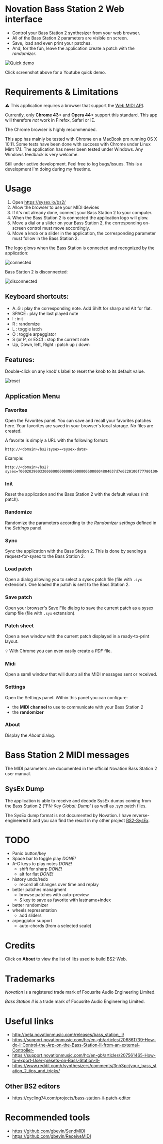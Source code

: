 # Novation Bass Station 2 Web interface

- Control your Bass Station 2 synthesizer from your web browser. 
- All of the Bass Station 2 parameters are visible on screen.
- Save, load and even print your patches.
- And, for the fun, leave the application create a patch with the _randomizer_.

[![Quick demo](https://img.youtube.com/vi/_413q6qwQWY/maxresdefault.jpg)](https://www.youtube.com/watch?v=_413q6qwQWY)

Click screenshot above for a Youtube quick demo.


# Requirements &amp; Limitations

:warning: This application requires a browser that support the [Web MIDI API](http://webaudio.github.io/web-midi-api/).

Currently, only **Chrome 43+** and **Opera 44+** support this standard. This app will therefore _not_ work in Firefox, Safari or IE. 

The Chrome browser is highly recommended. 

This app has mainly be tested with Chrome on a MacBook pro running OS X 10.11. Some tests have been done with success with Chrome under Linux Mint 17.1. 
The application has never been tested under Windows. Any Windows feedback is very welcome.

Still under active development. Feel free to log bugs/issues. This is a development I'm doing during my freetime. 


# Usage

1. Open https://sysex.io/bs2/
2. Allow the browser to use your MIDI devices
3. If it's not already done, connect your Bass Station 2 to your computer.
4. When the Bass Station 2 is connected the application logo will glow. 
5. Move a dial or a slider on your Bass Station 2, the corresponding on-screen control must move accordingly.
6. Move a knob or a slider in the application, the corresponding parameter must follow in the Bass Station 2.

The logo glows when the Bass Station is connected and recognized by the application:

![connected](/images/BS2-Web-connected.png "Bass Station 2 connected")

Bass Station 2 is disconnected:

![disconnected](/images/BS2-Web-disconnected.png "Bass Station 2 disconnected")

## Keyboard shortcuts:

* A..G : play the corresponding note. Add Shift for sharp and Alt for flat.
* SPACE : play the last played note
* I : init
* R : randomize
* L : toggle latch
* O : toggle arpeggiator
* S (or P, or ESC) : stop the current note
* Up, Down, left, Right : patch up / down

## Features:

Double-click on any knob's label to reset the knob to its default value.

![reset](/images/BS2-Web-double-click-to-reset.png "Double-click the label to reset the value")

## Application Menu

### Favorites

Open the Favorites panel. You can save and recall your favorites patches here. Your favorites are saved in your
browser's local storage. No files are created. 

A favorite is simply a URL with the following format:

    http://<domain>/bs2?sysex=<sysex-data>

Example:

    http://<domain>/bs2?sysex=f00020290033000000000000000000006000004804037d7e0220100f777801004340200000ff7c00000000000f78000008200000077800004000000f700000000000126000000000001a4000202004001f190f6923797c7e3f1f5f6f70017c7e403f4f6770017c7e401f4000000000000000000000000000000000000000000000000000000000000000000000000000000000000000000000f7

### Init

Reset the application and the Bass Station 2 with the default values (init patch).

### Randomize

Randomize the parameters according to the _Randomizer settings_ defined in the _Settings_ panel.

### Sync

Sync the application with the Bass Station 2. This is done by sending a request-for-sysex to the Bass Station 2.

### Load patch

Open a dialog allowing you to select a sysex patch file (file with `.syx` extension). One loaded the patch is sent to the Bass Station 2.

### Save patch

Open your browser's Save File dialog to save the current patch as a sysex dump file (file with `.syx` extension). 

### Patch sheet

Open a new window with the current patch displayed in a ready-to-print layout. 

:bulb: With Chrome you can even easily create a _PDF_ file. 

### Midi

Open a samll window that will dump all the MIDI messages sent or received.

### Settings

Open the Settings panel. Within this panel you can configure:
- the **MIDI channel** to use to communicate with your Bass Station 2 
- the **randomizer**

### About

Display the _About_ dialog.

# Bass Station 2 MIDI messages

The MIDI parameters are documented in the official Novation Bass Station 2 user manual. 

## SysEx Dump

The application is able to receive and decode SysEx dumps coming from the Bass Station 2 ("FN-Key _Global: Dump_") as well as .syx patch files.

The SysEx dump format is not documented by Novation. I have reverse-engineered it and you can find the result
 in my other project [BS2-SysEx](https://github.com/francoisgeorgy/BS2-SysEx).

# TODO

- Panic button/key
- Space bar to toggle play _DONE!_
- A-G keys to play notes _DONE!_
    - shift for sharp _DONE!_
    - alt for flat _DONE!_
- history undo/redo    
    - record all changes over time and replay
- better patches managment
    - browse patches with auto-preview
    - S key to save as favorite with lastname+index
- better randomizer
- wheels representation
    - add sliders
- arpeggiator support
    - auto-chords (from a selected scale)

# Credits

Click on __About__ to view the list of libs used to build BS2-Web.  


# Trademarks

_Novation_ is a registered trade mark of Focusrite Audio Engineering Limited.

_Bass Station II_ is a trade mark of Focusrite Audio Engineering Limited.


# Useful links

- http://beta.novationmusic.com/releases/bass_station_ii/
- https://support.novationmusic.com/hc/en-gb/articles/206861739-How-do-I-Control-the-Arp-on-the-Bass-Station-II-from-an-external-Controller-
- https://support.novationmusic.com/hc/en-gb/articles/207561465-How-to-export-User-presets-on-Bass-Station-II-
- https://www.reddit.com/r/synthesizers/comments/3nh3pc/your_bass_station_2_tips_and_tricks/

## Other BS2 editors

- https://cycling74.com/projects/bass-station-ii-patch-editor


# Recommended tools

- https://github.com/gbevin/SendMIDI
- https://github.com/gbevin/ReceiveMIDI

